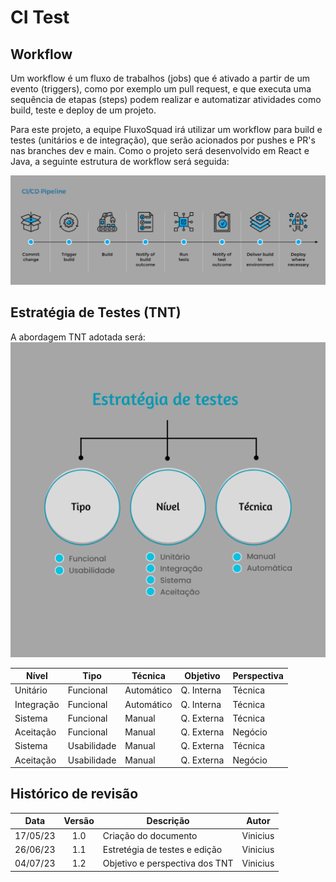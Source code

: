 # CI Test

## Workflow
Um workflow é um fluxo de trabalhos (jobs) que é ativado a partir de um evento (triggers), como por exemplo um pull request, e que executa uma sequência de etapas (steps) podem realizar e automatizar atividades como build, teste e deploy de um projeto.

Para este projeto, a equipe FluxoSquad irá utilizar um workflow para build e testes (unitários e de integração), que serão acionados por pushes e PR's nas branches dev e main. 
Como o projeto será desenvolvido em React e Java, a seguinte estrutura de workflow será seguida:

![CI Workflow](./img/CI_Workflow.png)

## Estratégia de Testes (TNT)
A abordagem TNT adotada será:          
![Estratégia de testes](./img/EstrategiaTestes.png)

| Nível      | Tipo        | Técnica     | Objetivo   | Perspectiva  |
| ---------- | ----------- | ----------- | ---------- | ------------ |
| Unitário   | Funcional   | Automático  | Q. Interna | Técnica      |
| Integração | Funcional   | Automático  | Q. Interna | Técnica      |
| Sistema    | Funcional   | Manual      | Q. Externa | Técnica      |
| Aceitação  | Funcional   | Manual      | Q. Externa | Negócio      |
| Sistema    | Usabilidade | Manual      | Q. Externa | Técnica      |
| Aceitação  | Usabilidade | Manual      | Q. Externa | Negócio      |

## Histórico de revisão
|   Data   | Versão | Descrição                                  | Autor    |
| :------: | :----: | ------------------------------------------ | -------- |
| 17/05/23 |  1.0   | Criação do documento                       | Vinicius |
| 26/06/23 |  1.1   | Estretégia de testes e edição              | Vinicius |
| 04/07/23 |  1.2   | Objetivo e perspectiva dos TNT             | Vinicius |
